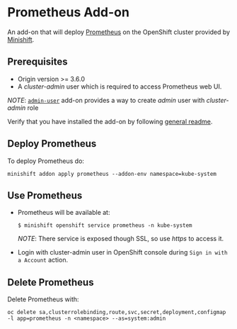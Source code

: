 # Prometheus Add-on
An add-on that will deploy [Prometheus](https://prometheus.io/) on the OpenShift cluster provided by [Minishift](https://github.com/minishift/minishift).

## Prerequisites

- Origin version >= 3.6.0
- A _cluster-admin_ user which is required to access Prometheus web UI.

_NOTE_: [`admin-user`](https://github.com/minishift/minishift/tree/master/addons/admin-user) add-on provides a way to create _admin_ user with _cluster-admin_ role

Verify that you have installed the add-on by following [general readme](../../README.adoc#download-use-community-addons).

## Deploy Prometheus
To deploy Prometheus do:

```
minishift addon apply prometheus --addon-env namespace=kube-system
```

## Use Prometheus

- Prometheus will be available at:

  ```
  $ minishift openshift service prometheus -n kube-system
  ```

  _NOTE_: There service is exposed though SSL, so use _https_ to access it.

- Login with cluster-admin user in OpenShift console during `Sign in with a Account` action.


## Delete Prometheus
Delete Prometheus with:

```
oc delete sa,clusterrolebinding,route,svc,secret,deployment,configmap -l app=prometheus -n <namespace> --as=system:admin
```
